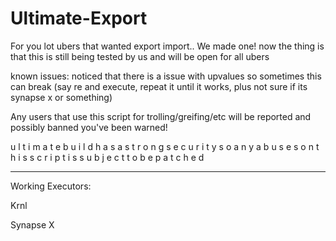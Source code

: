 # Ultimate-Export

For you lot ubers that wanted export import.. We made one! now the thing is that this is still being tested by us and will be open for all ubers

known issues:
noticed that there is a issue with upvalues so sometimes this can break (say re and execute, repeat it until it works, plus not sure if its synapse x or something)

Any users that use this script for trolling/greifing/etc will be reported and possibly banned you've been warned!

u l t i m a t e   b u i l d   h a s   a   s t r o n g   s e c u r i t y   s o   a n y   a b u s e s   o n   t h i s   s c r i p t   i s   s u b j e c t   t o   b e   p a t c h e d


-------------------------------------------------------------------------------------------------------------------------------------------------------------------------
Working Executors:

Krnl

Synapse X

